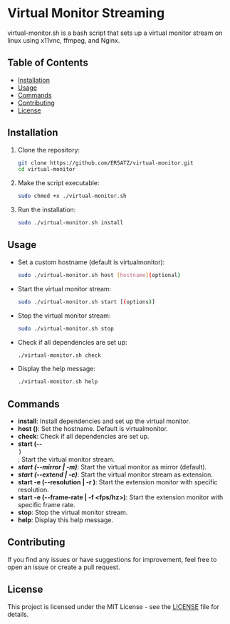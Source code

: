 # Virtual Monitor Streaming

virtual-monitor.sh is a bash script that sets up a virtual monitor stream on linux using x11vnc, ffmpeg, and Nginx.

## Table of Contents

- [Installation](#installation)
- [Usage](#usage)
- [Commands](#commands)
- [Contributing](#contributing)
- [License](#license)

## Installation

1. Clone the repository:

    ```bash
    git clone https://github.com/ER5ATZ/virtual-monitor.git
    cd virtual-monitor

    ```

2. Make the script executable:

    ```bash
    sudo chmod +x ./virtual-monitor.sh
    ```

3. Run the installation:

    ```bash
    sudo ./virtual-monitor.sh install
    ```

## Usage

- Set a custom hostname (default is virtualmonitor):

    ```bash
    sudo ./virtual-monitor.sh host [hostname](optional)
    ```

- Start the virtual monitor stream:

    ```bash
    sudo ./virtual-monitor.sh start [(options)]
    ```

- Stop the virtual monitor stream:

    ```bash
    sudo ./virtual-monitor.sh stop
    ```

- Check if all dependencies are set up:

    ```bash
    ./virtual-monitor.sh check
    ```

- Display the help message:

    ```bash
    ./virtual-monitor.sh help
    ```

## Commands

- **install**: Install dependencies and set up the virtual monitor.
- **host (<name>)**: Set the hostname. Default is virtualmonitor.
- **check**: Check if all dependencies are set up.
- **start (--<option>)**: Start the virtual monitor stream.
- ***start (--mirror | -m)***: Start the virtual monitor as mirror (default).
- ***start (--extend | -e)***: Start the virtual monitor stream as extension.
- ****start -e (--resolution | -r <widthxheight>)****: Start the extension monitor with specific resolution.
- ****start -e (--frame-rate | -f <fps/hz>)****: Start the extension monitor with specific frame rate.
- **stop**: Stop the virtual monitor stream.
- **help**: Display this help message.

## Contributing

If you find any issues or have suggestions for improvement, feel free to open an issue or create a pull request.

## License

This project is licensed under the MIT License - see the [LICENSE](LICENSE) file for details.

